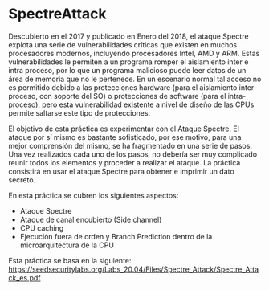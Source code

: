 # SpectreAttack
Descubierto en el 2017 y publicado en Enero del 2018, el ataque Spectre explota una serie de vulnerabilidades críticas que existen en muchos procesadores modernos, incluyendo procesadores Intel, AMD y ARM. Estas vulnerabilidades le permiten a un programa romper el aislamiento inter e intra proceso, por lo que un programa malicioso puede leer datos de un área de memoria que no le pertenece. En un escenario normal tal acceso no es permitido debido a las protecciones hardware (para el aislamiento inter-proceso, con soporte del SO) o protecciones de software (para el intra-proceso), pero esta vulnerabilidad existente a nivel de diseño de las CPUs permite saltarse este tipo de protecciones. 


El objetivo de esta práctica es experimentar con el Ataque Spectre. El ataque por sí mismo es bastante sofisticado, por ese motivo, para una mejor comprensión del mismo, se ha fragmentado en una serie de pasos. Una vez realizados cada uno de los pasos, no debería ser muy complicado reunir todos los elementos y proceder a realizar el ataque. La práctica consistirá en usar el ataque Spectre para obtener e imprimir un dato secreto.


En esta práctica se cubren los siguientes aspectos:
- Ataque Spectre
- Ataque de canal encubierto (Side channel)
- CPU caching
- Ejecución fuera de orden y Branch Prediction dentro de la microarquitectura de la CPU

Esta práctica se basa en la siguiente: https://seedsecuritylabs.org/Labs_20.04/Files/Spectre_Attack/Spectre_Attack_es.pdf
